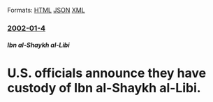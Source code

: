 
Formats: [HTML](/news/2002/01/4/u-s-officials-announce-they-have-custody-of-ibn-al-shaykh-al-libi.html)  [JSON](/news/2002/01/4/u-s-officials-announce-they-have-custody-of-ibn-al-shaykh-al-libi.json)  [XML](/news/2002/01/4/u-s-officials-announce-they-have-custody-of-ibn-al-shaykh-al-libi.xml)  

### [2002-01-4](/news/2002/01/4/index.md)

##### Ibn al-Shaykh al-Libi
# U.S. officials announce they have custody of Ibn al-Shaykh al-Libi.



